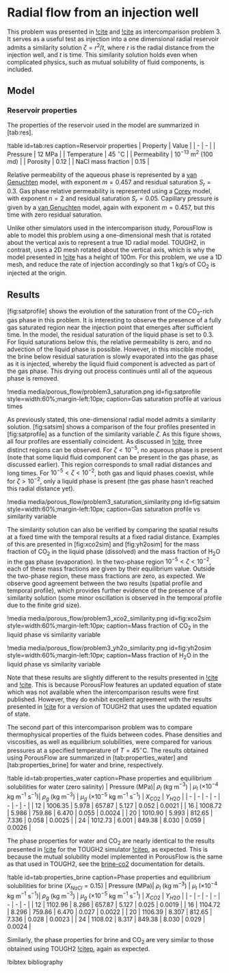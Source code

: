 # Radial flow from an injection well

This problem was presented in [!cite](pruess2002) and [!cite](pruess2004) as intercomparison problem 3. It serves
as a useful test as injection into a one dimensional radial reservoir admits a similarity solution
$\zeta = r^2/t$, where $r$ is the radial distance from the injection well, and $t$ is time. This similarity solution holds even when complicated physics, such as mutual solubility of fluid components, is included.

## Model

### Reservoir properties

The properties of the reservoir used in the model are summarized in [tab:res].

!table id=tab:res caption=Reservoir properties
| Property |  Value |
| - | - |
| Pressure | 12 MPa |
| Temperature | 45 $^{\circ}$C |
| Permeability | $10^{-13}$ m$^2$ (100 md) |
| Porosity | 0.12 |
| NaCl mass fraction | 0.15 |

Relative permeability of the aqueous phase is represented by a [van Genuchten](/PorousFlowRelativePermeabilityVG.md) model, with exponent $m = 0.457$ and residual saturation
$S_{r} = 0.3$. Gas phase relative permeability is represented using a [Corey](/PorousFlowRelativePermeabilityCorey.md) model, with exponent $n = 2$ and residual saturation $S_r = 0.05$. Capillary pressure is given by a [van Genuchten](/PorousFlowCapillaryPressureVG.md) model, again with exponent $m = 0.457$, but this time with zero residual saturation.

Unlike other simulators used in the intercomparison study, PorousFlow is able to model this problem using a
one-dimensional mesh that is rotated about the vertical axis to represent a true 1D radial model. TOUGH2, in contrast, uses a 2D mesh rotated about the vertical axis, which is why the model presented in [!cite](pruess2004) has a height of 100m. For this problem, we use a 1D mesh, and reduce the rate of injection accordingly so that 1 kg/s of CO$_2$ is injected at the origin.

## Results

[fig:satprofile] shows the evolution of the saturation front of the CO$_2$-rich gas phase in this problem. It is interesting to observe the presence of a fully gas saturated region near the injection point that emerges after sufficient time. In the model, the residual saturation of the liquid phase is set to 0.3. For liquid saturations below this, the relative permeability is zero, and no advection of the liquid phase is possible. However, in this miscible model, the brine below residual saturation is slowly evaporated into the gas phase as it is injected, whereby the liquid fluid component is advected as part of the gas phase. This drying out process continues until all of the aqueous phase is removed.

!media media/porous_flow/problem3_saturation.png
       id=fig:satprofile
       style=width:60%;margin-left:10px;
       caption=Gas saturation profile at various times

As previously stated, this one-dimensional radial model admits a similarity solution. [fig:satsim] shows a comparison of the four profiles presented in [fig:satprofile] as a function of the similarity variable $\zeta$. As this figure shows, all four profiles are essentially coincident. As discussed in [!cite](pruess2002), three distinct regions can be observed. For $\zeta < 10^{-5}$, no aqueous phase is present (note that some liquid fluid component can be present in the gas phase, as discussed earlier). This region corresponds to small radial distances and long times. For $10^{-5} < \zeta < 10^{-2}$, both gas and liquid phases coexist, while for $\zeta > 10^{-2}$, only a liquid phase is present (the gas phase hasn't reached this radial distance yet).

!media media/porous_flow/problem3_saturation_similarity.png
      id=fig:satsim
      style=width:60%;margin-left:10px;
      caption=Gas saturation profile vs similarity variable

The similarity solution can also be verified by comparing the spatial results at a fixed time with the temporal results at a fixed radial distance. Examples of this are presented in [fig:xco2sim] and [fig:yh2osim] for the mass fraction of CO$_2$ in the liquid phase (dissolved) and the mass fraction of H$_2$O in the gas phase (evaporation). In the two-phase region $10^{-5} < \zeta < 10^{-2}$, each of these mass fractions are given by their equilibrium value. Outside the two-phase region, these mass fractions are zero, as expected. We observe good agreement between the two results (spatial profile and temporal profile), which provides further evidence of the presence of a similarity solution (some minor oscillation is observed in the temporal profile due to the finite grid size).

!media media/porous_flow/problem3_xco2_similarity.png
      id=fig:xco2sim
      style=width:60%;margin-left:10px;
      caption=Mass fraction of CO$_2$ in the liquid phase vs similarity variable

!media media/porous_flow/problem3_yh2o_similarity.png
      id=fig:yh2osim
      style=width:60%;margin-left:10px;
      caption=Mass fraction of H$_2$O in the liquid phase vs similarity variable

Note that these results are slightly different to the results presented in [!cite](pruess2002) and [!cite](pruess2004). This is because PorousFlow features an updated equation of state which was not available when the intercomparison results were first published. However, they do exhibit excellent agreement with the results presented in [!cite](pruess2005) for a version of TOUGH2 that uses the updated equation of state.

The second part of this intercomparison problem was to compare thermophysical properties of the fluids between codes. Phase densities and viscosities, as well as equilibrium solubilities, were compared for various pressures at a specified temperature of $T = 45^{\circ}$C. The results obtained using PorousFlow are summarized in [tab:properties_water] and [tab:properties_brine] for water and brine, respectively.

!table id=tab:properties_water caption=Phase properties and equilibrium solubilities for water (zero salinity)
| Pressure (MPa)| $\rho_l$ (kg m$^{-3}$) | $\mu_l$ ($\times 10^{-4}$ kg m$^{-1}$ s$^{-1}$)| $\rho_g$ (kg m$^{-3}$) | $\mu_g$ ($\times 10^{-5}$  kg m$^{-1}$ s$^{-1}$) | $X_{CO2}$ | $Y_{H2O}$ |
| - | - | - | - | - | - | - |
| 12 | 1006.35 | 5.978 | 657.87 | 5.127 | 0.052 | 0.0021 |
| 16 | 1008.72 | 5.986 | 759.86 | 6.470 | 0.055 | 0.0024 |
| 20 | 1010.90 | 5.993 | 812.65 | 7.336 | 0.058 | 0.0025 |
| 24 | 1012.73 | 6.001 | 849.38 | 8.030 | 0.059 | 0.0026 |

The phase properties for water and CO$_2$ are nearly identical to the results presented in [!cite](pruess2002)
for the TOUGH2 simulator [!citep](pruess1999), as expected. This is because the mutual solubility model implemented in PorousFlow is the same as that used in TOUGH2, see the [brine-co2](brineco2.md) documentation for details.

!table id=tab:properties_brine caption=Phase properties and equilibrium solubilities for brine ($X_{NaCl} = 0.15$)
| Pressure (MPa)| $\rho_l$ (kg m$^{-3}$) | $\mu_l$ ($\times 10^{-4}$ kg m$^{-1}$ s$^{-1}$)| $\rho_g$ (kg m$^{-3}$) | $\mu_g$ ($\times 10^{-5}$  kg m$^{-1}$ s$^{-1}$) | $X_{CO2}$ | $Y_{H2O}$ |
| - | - | - | - | - | - | - |
| 12 | 1102.96 | 8.286 | 657.87 | 5.127 | 0.025 | 0.0019 |
| 16 | 1104.72 | 8.296 | 759.86 | 6.470 | 0.027 | 0.0022 |
| 20 | 1106.39 | 8.307 | 812.65 | 7.336 | 0.028 | 0.0023 |
| 24 | 1108.02 | 8.317 | 849.38 | 8.030 | 0.029 | 0.0024 |

Similarly, the phase properties for brine and CO$_2$ are very similar to those obtained using TOUGH2 [!citep](pruess2002), again as expected.

!bibtex bibliography
